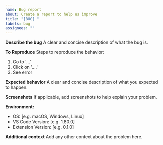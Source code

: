 ```yaml
---
name: Bug report
about: Create a report to help us improve
title: "[BUG] "
labels: bug
assignees: ""
---
```


**Describe the bug**
A clear and concise description of what the bug is.

**To Reproduce**
Steps to reproduce the behavior:

1. Go to '...'
2. Click on '....'
3. See error

**Expected behavior**
A clear and concise description of what you expected to happen.

**Screenshots**
If applicable, add screenshots to help explain your problem.

**Environment:**

- OS: [e.g. macOS, Windows, Linux]
- VS Code Version: [e.g. 1.80.0]
- Extension Version: [e.g. 0.1.0]

**Additional context**
Add any other context about the problem here.
